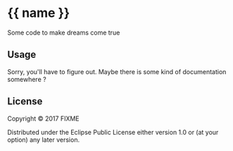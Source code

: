 # {{ name }}

Some code to make dreams come true

## Usage

Sorry, you'll have to figure out. Maybe there is some kind of documentation somewhere ?

## License

Copyright © 2017 FIXME

Distributed under the Eclipse Public License either version 1.0 or (at
your option) any later version.
